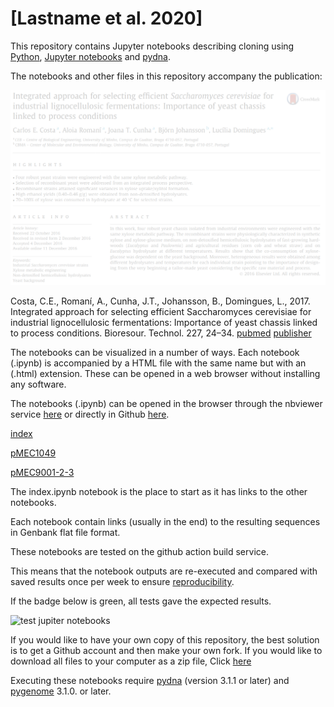 # [Lastname et al. 2020]

This repository contains Jupyter notebooks describing cloning using
[Python](https://www.python.org),
[Jupyter notebooks](https://jupyter.org) and
[pydna](https://github.com/BjornFJohansson/pydna).

The notebooks and other files in this repository accompany the publication:

![abstr](references/abstract.png)

Costa, C.E., Romaní, A., Cunha, J.T., Johansson, B., Domingues, L., 2017. Integrated approach for selecting efficient
Saccharomyces cerevisiae for industrial lignocellulosic fermentations: Importance of yeast chassis linked to process
conditions. Bioresour. Technol. 227, 24–34.
[pubmed](https://www.ncbi.nlm.nih.gov/pubmed/28013133)
[publisher](http://www.sciencedirect.com/science/article/pii/S0960852416316674)

The notebooks can be visualized in a number of ways.
Each notebook (.ipynb) is accompanied by a HTML file with the same name but with an (.html)
extension. These can be opened in a web browser without installing any software.

The notebooks (.ipynb) can be opened in the browser through the nbviewer service
[here](http://nbviewer.jupyter.org/github/MetabolicEngineeringGroupCBMA/Cunha_et_al_2017/blob/master/notebooks/index.ipynb)
or directly in Github [here](notebooks/index.ipynb).

[index](notebooks/index.ipynb)

[pMEC1049](notebooks/pMEC1049.ipynb)

[pMEC9001-2-3](notebooks/pMEC9001-2-3.ipynb)

The index.ipynb notebook is the place to start as it has links to the other notebooks.

Each notebook contain links (usually in the end) to the resulting sequences in Genbank flat file format.

These notebooks are tested on the github action build service.

This means that the notebook outputs are re-executed and compared with saved
results once per week to ensure [reproducibility](https://en.wikipedia.org/wiki/Replication_crisis).

If the badge below is green, all tests gave the expected results.

![test jupiter notebooks](https://github.com/MetabolicEngineeringGroupCBMA/Cunha_et_al_2017/workflows/test%20jupiter%20notebooks/badge.svg)


If you would like to have your own copy of this repository, the best solution is to get a
Github account and then make your own fork. If you would like to download all files to your
computer as a zip file, Click [here](https://github.com/BjornFJohansson/Cunha_et_al_2017/archive/master.zip)

Executing these notebooks require [pydna](https://github.com/BjornFJohansson/pydna) (version 3.1.1 or later)
and [pygenome](https://github.com/BjornFJohansson/pygenome) 3.1.0. or later.
